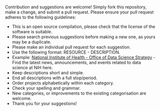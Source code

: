Contribution and suggestions are welcome! Simply fork this repository, make a change, and submit a pull request. 
Please ensure your pull request adheres to the following guidelines:

- This is an open source compilation, please check that the license of the software is suitable.<br />
- Please search previous suggestions before making a new one, as yours may be a duplicate.<br />
- Please make an individual pull request for each suggestion.<br />
- Use the following format: RESOURCE - DESCRIPTION.<br />
- Example: [National Institute of Health - Office of Data Science Strategy](https://datascience.nih.gov/news) - Find the latest news, announcements, and events related to data science at NIH here.  
- Keep descriptions short and simple.<br />
- End all descriptions with a full stop/period.<br />
- Order projects alphabetically within each category.<br />
- Check your spelling and grammar.<br />
- New categories, or improvements to the existing categorisation are welcome.<br />
- Thank you for your suggestions!
